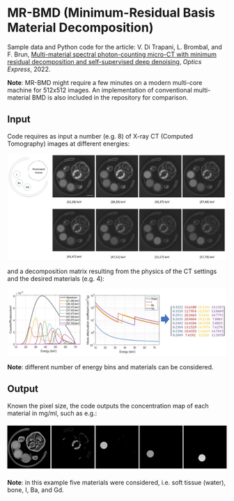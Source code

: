 # MR-BMD (Minimum-Residual Basis Material Decomposition)
Sample data and Python code for the article: V. Di Trapani, L. Brombal, and F. Brun, [Multi-material spectral photon-counting micro-CT with minimum residual decomposition and self-supervised deep denoising](https://doi.org/10.1364/OE.471439), *Optics Express*, 2022.

**Note**: MR-BMD might require a few minutes on a modern multi-core machine for 512x512 images. An implementation of conventional multi-material BMD is also included in the repository for comparison.

## Input

Code requires as input a number (e.g. 8) of X-ray CT (Computed Tomography) images at different energies:

![](/doc/Figure1.jpg)

and a decomposition matrix resulting from the physics of the CT settings and the desired materials (e.g. 4):

![](/doc/Figure2.jpg)

**Note**: different number of energy bins and materials can be considered.

## Output

Known the pixel size, the code outputs the concentration map of each material in mg/ml, such as e.g.:

![](/doc/Figure3.jpg)

**Note**: in this example five materials were considered, i.e. soft tissue (water), bone, I, Ba, and Gd. 
